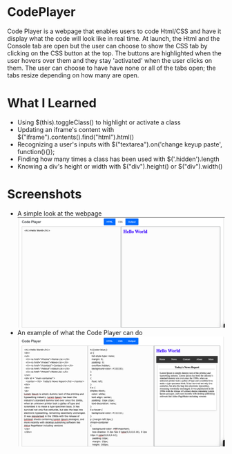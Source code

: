 # CodePlayer
Code Player is a webpage that enables users to code Html/CSS and have it display what the code will look like in real time. At launch, the Html
and the Console tab are open but the user can choose to show the CSS tab by clicking on the CSS button at the top. The buttons are highlighted
when the user hovers over them and they stay 'activated' when the user clicks on them. The user can choose to have have none or all of the
tabs open; the tabs resize depending on how many are open.

# What I Learned
* Using $(this).toggleClass() to highlight or activate a class
* Updating an iframe's content with $("iframe").contents().find("html").html()
* Recognizing a user's inputs with $("textarea").on('change keyup paste', function(){});
* Finding how many times a class has been used with $('.hidden').length
* Knowing a div's height or width with $("div").height() or $("div").width()

# Screenshots
* A simple look at the webpage
![](images/screenshot-1.png)
* An example of what the Code Player can do
![](images/screenshot-2.png)

